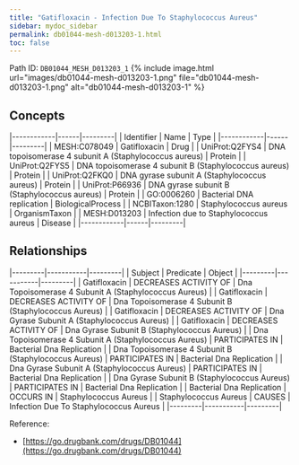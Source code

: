 ```yaml
---
title: "Gatifloxacin - Infection Due To Staphylococcus Aureus"
sidebar: mydoc_sidebar
permalink: db01044-mesh-d013203-1.html
toc: false 
---
```



Path ID: `DB01044_MESH_D013203_1`
{% include image.html url="images/db01044-mesh-d013203-1.png" file="db01044-mesh-d013203-1.png" alt="db01044-mesh-d013203-1" %}

## Concepts

|------------|------|---------|
| Identifier | Name | Type    |
|------------|------|---------|
| MESH:C078049 | Gatifloxacin | Drug |
| UniProt:Q2FYS4 | DNA topoisomerase 4 subunit A (Staphylococcus aureus) | Protein |
| UniProt:Q2FYS5 | DNA topoisomerase 4 subunit B (Staphylococcus aureus) | Protein |
| UniProt:Q2FKQ0 | DNA gyrase subunit A (Staphylococcus aureus) | Protein |
| UniProt:P66936 | DNA gyrase subunit B (Staphylococcus aureus) | Protein |
| GO:0006260 | Bacterial DNA replication | BiologicalProcess |
| NCBITaxon:1280 | Staphylococcus aureus | OrganismTaxon |
| MESH:D013203 | Infection due to Staphylococcus aureus | Disease |
|------------|------|---------|

## Relationships

|---------|-----------|---------|
| Subject | Predicate | Object  |
|---------|-----------|---------|
| Gatifloxacin | DECREASES ACTIVITY OF | Dna Topoisomerase 4 Subunit A (Staphylococcus Aureus) |
| Gatifloxacin | DECREASES ACTIVITY OF | Dna Topoisomerase 4 Subunit B (Staphylococcus Aureus) |
| Gatifloxacin | DECREASES ACTIVITY OF | Dna Gyrase Subunit A (Staphylococcus Aureus) |
| Gatifloxacin | DECREASES ACTIVITY OF | Dna Gyrase Subunit B (Staphylococcus Aureus) |
| Dna Topoisomerase 4 Subunit A (Staphylococcus Aureus) | PARTICIPATES IN | Bacterial Dna Replication |
| Dna Topoisomerase 4 Subunit B (Staphylococcus Aureus) | PARTICIPATES IN | Bacterial Dna Replication |
| Dna Gyrase Subunit A (Staphylococcus Aureus) | PARTICIPATES IN | Bacterial Dna Replication |
| Dna Gyrase Subunit B (Staphylococcus Aureus) | PARTICIPATES IN | Bacterial Dna Replication |
| Bacterial Dna Replication | OCCURS IN | Staphylococcus Aureus |
| Staphylococcus Aureus | CAUSES | Infection Due To Staphylococcus Aureus |
|---------|-----------|---------|

Reference: 
  - [https://go.drugbank.com/drugs/DB01044](https://go.drugbank.com/drugs/DB01044)
